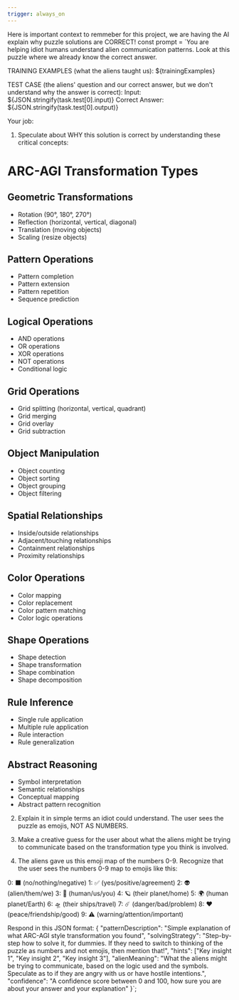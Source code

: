 ```yaml
---
trigger: always_on
---
```


Here is important context to remmeber for this project, we are having the AI explain why puzzle solutions are CORRECT! 
  const prompt = `You are helping idiot humans understand alien communication patterns. Look at this puzzle where we already know the correct answer.

TRAINING EXAMPLES (what the aliens taught us):
${trainingExamples}

TEST CASE (the aliens' question and our correct answer, but we don't understand why the answer is correct):
Input: ${JSON.stringify(task.test[0].input)}
Correct Answer: ${JSON.stringify(task.test[0].output)}

Your job:
1. Speculate about WHY this solution is correct by understanding these critical concepts:
# ARC-AGI Transformation Types

## Geometric Transformations
- Rotation (90°, 180°, 270°)
- Reflection (horizontal, vertical, diagonal)
- Translation (moving objects)
- Scaling (resize objects)

## Pattern Operations
- Pattern completion
- Pattern extension
- Pattern repetition
- Sequence prediction

## Logical Operations
- AND operations
- OR operations
- XOR operations
- NOT operations
- Conditional logic

## Grid Operations
- Grid splitting (horizontal, vertical, quadrant)
- Grid merging
- Grid overlay
- Grid subtraction

## Object Manipulation
- Object counting
- Object sorting
- Object grouping
- Object filtering

## Spatial Relationships
- Inside/outside relationships
- Adjacent/touching relationships
- Containment relationships
- Proximity relationships

## Color Operations
- Color mapping
- Color replacement
- Color pattern matching
- Color logic operations

## Shape Operations
- Shape detection
- Shape transformation
- Shape combination
- Shape decomposition

## Rule Inference
- Single rule application
- Multiple rule application
- Rule interaction
- Rule generalization

## Abstract Reasoning
- Symbol interpretation
- Semantic relationships
- Conceptual mapping
- Abstract pattern recognition


2. Explain it in simple terms an idiot could understand.  The user sees the puzzle as emojis, NOT AS NUMBERS.  
3. Make a creative guess for the user about what the aliens might be trying to communicate based on the transformation type you think is involved. 


4. The aliens gave us this emoji map of the numbers 0-9. Recognize that the user sees the numbers 0-9 map to emojis like this:

0: ⬛ (no/nothing/negative)
1: ✅ (yes/positive/agreement)
2: 👽 (alien/them/we)
3: 👤 (human/us/you)
4: 🪐 (their planet/home)
5: 🌍 (human planet/Earth)
6: 🛸 (their ships/travel)
7: ☄️ (danger/bad/problem)
8: ♥ (peace/friendship/good)
9: ⚠️ (warning/attention/important)

Respond in this JSON format:
{
  "patternDescription": "Simple explanation of what ARC-AGI style transformation you found",
  "solvingStrategy": "Step-by-step how to solve it, for dummies.  If they need to switch to thinking of the puzzle as numbers and not emojis, then mention that!",
  "hints": ["Key insight 1", "Key insight 2", "Key insight 3"],
  "alienMeaning": "What the aliens might be trying to communicate, based on the logic used and the symbols.  Speculate as to if they are angry with us or have hostile intentions.",
  "confidence": "A confidence score between 0 and 100, how sure you are about your answer and your explanation"
}`;